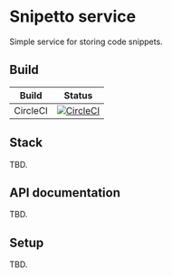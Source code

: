 # Snipetto service 

Simple service for storing code snippets.

## Build

| Build  | Status  | 
|---|---|
| CircleCI  | [![CircleCI](https://circleci.com/gh/opalczynski/snippetto_service/tree/master.svg?style=svg)](https://circleci.com/gh/opalczynski/snipetto_service/tree/master) |



## Stack

TBD.

## API documentation

TBD.

## Setup

TBD.
